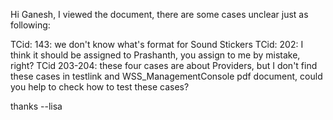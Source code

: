 Hi Ganesh,
      I viewed the document, there are some cases unclear just as following:

TCid: 143:  we don't know what's format for Sound Stickers
TCid: 202:  I think it should be assigned to Prashanth, you assign to me by mistake, right?
TCid 203-204: these four cases are about Providers, but I don't find these cases in testlink and WSS_ManagementConsole pdf document, could you help                        to check how to test these cases?

thanks
--lisa
